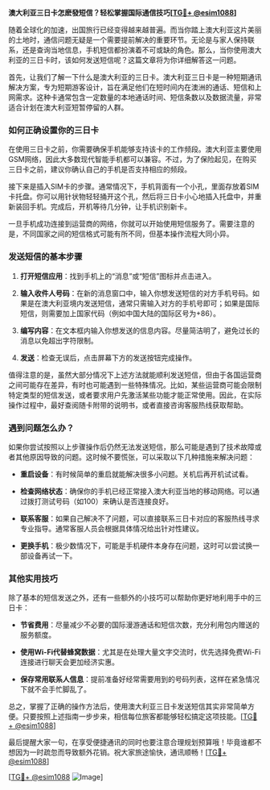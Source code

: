 **澳大利亚三日卡怎麽發短信？轻松掌握国际通信技巧[[TG💪+ @esim1088](https://t.me/s/esim1088)]**

随着全球化的加速，出国旅行已经变得越来越普遍。而当你踏上澳大利亚这片美丽的土地时，通信问题无疑是一个需要提前解决的重要环节。无论是与家人保持联系，还是查询当地信息，手机短信都扮演着不可或缺的角色。那么，当你使用澳大利亚的三日卡时，该如何发送短信呢？这篇文章将为你详细解答这一问题。

首先，让我们了解一下什么是澳大利亚的三日卡。澳大利亚三日卡是一种短期通讯解决方案，专为短期游客设计，旨在满足他们在短时间内在澳洲的通话、短信和上网需求。这种卡通常包含一定数量的本地通话时间、短信条数以及数据流量，非常适合计划在澳大利亚短暂停留的人群。

### 如何正确设置你的三日卡

在使用三日卡之前，你需要确保手机能够支持该卡的工作频段。澳大利亚主要使用GSM网络，因此大多数现代智能手机都可以兼容。不过，为了保险起见，在购买三日卡之前，建议你确认自己的手机是否支持相应的频段。

接下来是插入SIM卡的步骤。通常情况下，手机背面有一个小孔，里面存放着SIM卡托盘。你可以用针状物轻轻捅开这个孔，然后将三日卡小心地插入托盘中，并重新装回手机。完成后，开机等待几分钟，让手机识别新卡。

一旦手机成功连接到运营商的网络，你就可以开始使用短信服务了。需要注意的是，不同国家之间的短信格式可能有所不同，但基本操作流程大同小异。

### 发送短信的基本步骤

1. **打开短信应用**：找到手机上的“消息”或“短信”图标并点击进入。
   
2. **输入收件人号码**：在新的消息窗口中，输入你想发送短信的对方手机号码。如果是在澳大利亚境内发送短信，通常只需输入对方的手机号即可；如果是国际短信，则需要加上国家代码（例如中国大陆的国际区号为+86）。

3. **编写内容**：在文本框内输入你想发送的信息内容。尽量简洁明了，避免过长的消息以免超出字符限制。

4. **发送**：检查无误后，点击屏幕下方的发送按钮完成操作。

值得注意的是，虽然大部分情况下上述方法就能顺利发送短信，但由于各国运营商之间可能存在差异，有时也可能遇到一些特殊情况。比如，某些运营商可能会限制特定类型的短信发送，或者要求用户先激活某些功能才能正常使用。因此，在实际操作过程中，最好查阅随卡附带的说明书，或者直接咨询客服热线获取帮助。

### 遇到问题怎么办？

如果你尝试按照以上步骤操作后仍然无法发送短信，那么可能是遇到了技术故障或者其他原因导致的问题。这时候不要慌张，可以采取以下几种措施来解决问题：

- **重启设备**：有时候简单的重启就能解决很多小问题。关机后再开机试试看。
  
- **检查网络状态**：确保你的手机已经正常接入澳大利亚当地的移动网络。可以通过拨打测试号码（如100）来确认是否连接良好。

- **联系客服**：如果自己解决不了问题，可以直接联系三日卡对应的客服热线寻求专业指导。通常客服人员会根据具体情况给出针对性建议。

- **更换手机**：极少数情况下，可能是手机硬件本身存在问题，这时可以尝试换一部设备再试一下。

### 其他实用技巧

除了基本的短信发送之外，还有一些额外的小技巧可以帮助你更好地利用手中的三日卡：

- **节省费用**：尽量减少不必要的国际漫游通话和短信次数，充分利用包内赠送的服务额度。
  
- **使用Wi-Fi代替蜂窝数据**：尤其是在处理大量文字交流时，优先选择免费Wi-Fi连接进行聊天会更加经济实惠。

- **保存常用联系人信息**：提前准备好经常需要用到的号码列表，这样在紧急情况下就不会手忙脚乱了。

总之，掌握了正确的操作方法后，使用澳大利亚三日卡发送短信其实非常简单方便。只要按照上述指南一步步来，相信每位旅客都能够轻松搞定这项技能。[[TG💪+ @esim1088](https://t.me/s/esim1088)]

最后提醒大家一句，在享受便捷通讯的同时也要注意合理规划预算哦！毕竟谁都不想因为一时疏忽而导致额外花销。祝大家旅途愉快，通讯顺畅！[[TG💪+ @esim1088](https://t.me/s/esim1088)] 

[[TG💪+ @esim1088](https://t.me/s/esim1088) ![Image](https://i.postimg.cc/4NQfJmqS/Snipaste-2025-05-13-00-14-12.png)]